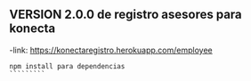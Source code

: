 ## VERSION 2.0.0 de registro asesores para konecta

-link: https://konectaregistro.herokuapp.com/employee

``````````
npm install para dependencias
`````````